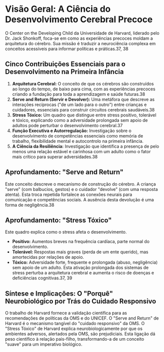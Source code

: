 # Visão Geral: A Ciência do Desenvolvimento Cerebral Precoce

O Center on the Developing Child da Universidade de Harvard, liderado pelo Dr. Jack Shonkoff, foca-se em como as experiências precoces moldam a arquitetura do cérebro. Sua missão é traduzir a neurociência complexa em conceitos acessíveis para informar políticas e práticas.37, 38

## Cinco Contribuições Essenciais para o Desenvolvimento na Primeira Infância
1.  **Arquitetura Cerebral:** O conceito de que os cérebros são construídos ao longo do tempo, de baixo para cima, com as experiências precoces criando a fundação para toda a aprendizagem e saúde futuras.38
2.  **Serve and Return (Servir e Devolver):** Uma metáfora que descreve as interações recíprocas ("de um lado para o outro") entre crianças e cuidadores, essenciais para construir circuitos cerebrais saudáveis.38
3.  **Stress Tóxico:** Um quadro que distingue entre stress positivo, tolerável e tóxico, explicando como a adversidade prolongada sem apoio de adultos pode perturbar o desenvolvimento cerebral.37
4.  **Função Executiva e Autorregulação:** Investigação sobre o desenvolvimento de competências essenciais como memória de trabalho, flexibilidade mental e autocontrolo na primeira infância.
5.  **A Ciência da Resiliência:** Investigação que identifica a presença de pelo menos uma relação estável e carinhosa com um adulto como o fator mais crítico para superar adversidades.38

## Aprofundamento: "Serve and Return"
Este conceito descreve o mecanismo de construção do cérebro. A criança "serve" (com balbucios, gestos) e o cuidador "devolve" (com uma resposta atenta). Esta troca repetida fortalece as conexões neurais para comunicação e competências sociais. A ausência desta devolução é uma forma de negligência.38

## Aprofundamento: "Stress Tóxico"
Este quadro explica como o stress afeta o desenvolvimento.
- **Positivo:** Aumentos breves na frequência cardíaca, parte normal do desenvolvimento.
- **Tolerável:** Respostas mais graves (perda de um ente querido), mas amortecidas por relações de apoio.
- **Tóxico:** Adversidade forte, frequente e prolongada (abuso, negligência) sem apoio de um adulto. Esta ativação prolongada dos sistemas de stress perturba a arquitetura cerebral e aumenta o risco de doenças e deficiências cognitivas.37, 39

## Síntese e Implicações: O "Porquê" Neurobiológico por Trás do Cuidado Responsivo
O trabalho de Harvard fornece a validação científica para as recomendações de políticas da OMS e do UNICEF. O "Serve and Return" de Harvard é o mecanismo tangível do "cuidado responsivo" da OMS. O "Stress Tóxico" de Harvard explica neurobiologicamente por que os ambientes adversos, alertados pela OMS, são prejudiciais. Esta ligação dá peso científico à relação pais-filho, transformando-a de um conceito "suave" para um imperativo biológico.
